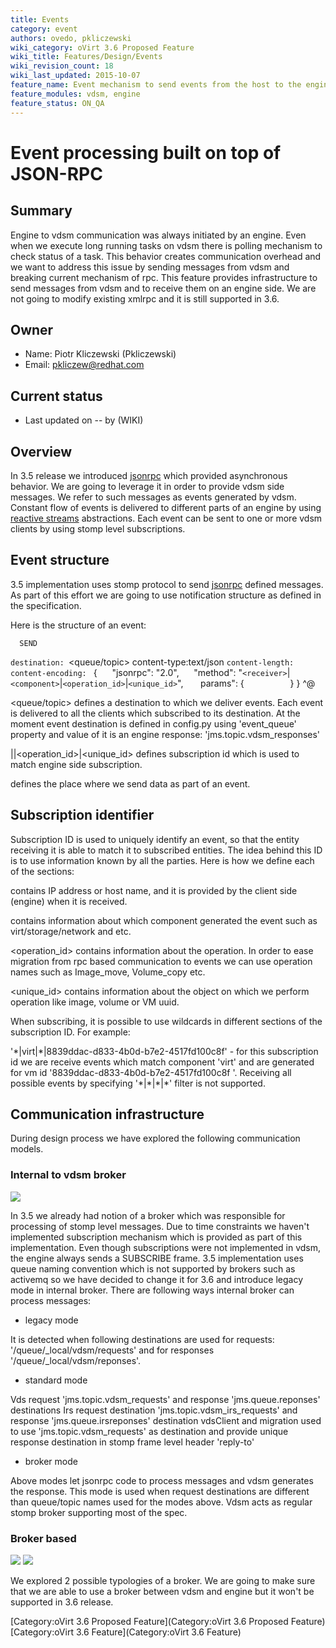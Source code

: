 ```yaml
---
title: Events
category: event
authors: ovedo, pkliczewski
wiki_category: oVirt 3.6 Proposed Feature
wiki_title: Features/Design/Events
wiki_revision_count: 18
wiki_last_updated: 2015-10-07
feature_name: Event mechanism to send events from the host to the engine
feature_modules: vdsm, engine
feature_status: ON_QA
---
```


# Event processing built on top of JSON-RPC

## Summary

Engine to vdsm communication was always initiated by an engine. Even when we execute long running tasks on vdsm there is polling mechanism to check status of a task. This behavior creates communication overhead and we want to address this issue by sending messages from vdsm and breaking current mechanism of rpc. This feature provides infrastructure to send messages from vdsm and to receive them on an engine side. We are not going to modify existing xmlrpc and it is still supported in 3.6.

## Owner

*   Name: Piotr Kliczewski (Pkliczewski)
*   Email: <pkliczew@redhat.com>

## Current status

*   Last updated on -- by (WIKI)

## Overview

In 3.5 release we introduced [jsonrpc](/develop/release-management/features/ux/design/jsonrpc3.5/) which provided asynchronous behavior. We are going to leverage it in order to provide vdsm side messages. We refer to such messages as events generated by vdsm. Constant flow of events is delivered to different parts of an engine by using [reactive streams](http://www.reactive-streams.org/) abstractions. Each event can be sent to one or more vdsm clients by using stomp level subscriptions.

## Event structure

3.5 implementation uses stomp protocol to send [jsonrpc](http://www.jsonrpc.org/specification) defined messages. As part of this effort we are going to use notification structure as defined in the specification.

Here is the structure of an event:

      SEND
`destination: `<queue/topic>
      content-type:text/json
`content-length: `<length>
`content-encoding: `<token as defined by IANA>
      {
           "jsonrpc": "2.0",
           "method": "`<receiver>`|`<component>`|`<operation_id>`|`<unique_id>`",
            params": {
`       `<contents>
          }
      }
      ^@

<queue/topic> defines a destination to which we deliver events. Each event is delivered to all the clients which subscribed to its destination. At the moment event destination is defined in config.py using 'event_queue' property and value of it is an engine response: 'jms.topic.vdsm_responses'

<receiver>|<component>|<operation_id>|<unique_id> defines subscription id which is used to match engine side subscription.

<contents> defines the place where we send data as part of an event.

## Subscription identifier

Subscription ID is used to uniquely identify an event, so that the entity receiving it is able to match it to subscribed entities. The idea behind this ID is to use information known by all the parties. Here is how we define each of the sections:

<receiver> contains IP address or host name, and it is provided by the client side (engine) when it is received.

<component> contains information about which component generated the event such as virt/storage/network and etc.

<operation_id> contains information about the operation. In order to ease migration from rpc based communication to events we can use operation names such as Image_move, Volume_copy etc.

<unique_id> contains information about the object on which we perform operation like image, volume or VM uuid.

When subscribing, it is possible to use wildcards in different sections of the subscription ID. For example:

'\*|virt|\*|8839ddac-d833-4b0d-b7e2-4517fd100c8f' - for this subscription id we are receive events which match component 'virt' and are generated for vm id '8839ddac-d833-4b0d-b7e2-4517fd100c8f '. Receiving all possible events by specifying '\*|\*|\*|\*' filter is not supported.

## Communication infrastructure

During design process we have explored the following communication models.

### Internal to vdsm broker

![](/images/wiki/Broker.png)

In 3.5 we already had notion of a broker which was responsible for processing of stomp level messages. Due to time constraints we haven't implemented subscription mechanism which is provided as part of this implementation. Even though subscriptions were not implemented in vdsm, the engine always sends a SUBSCRIBE frame. 3.5 implementation uses queue naming convention which is not supported by brokers such as activemq so we have decided to change it for 3.6 and introduce legacy mode in internal broker. There are following ways internal broker can process messages:

*   legacy mode

It is detected when following destinations are used for requests: '/queue/_local/vdsm/requests' and for responses '/queue/_local/vdsm/reponses'.

*   standard mode

Vds request 'jms.topic.vdsm_requests' and response 'jms.queue.reponses' destinations Irs request destination 'jms.topic.vdsm_irs_requests' and response 'jms.queue.irsreponses' destination vdsClient and migration used to use 'jms.topic.vdsm_requests' as destination and provide unique response destination in stomp frame level header 'reply-to'

*   broker mode

Above modes let jsonrpc code to process messages and vdsm generates the response. This mode is used when request destinations are different than queue/topic names used for the modes above. Vdsm acts as regular stomp broker supporting most of the spec.

### Broker based

![](/images/wiki/Local_broker.png) ![](/images/wiki/Central_broker.png)

We explored 2 possible typologies of a broker. We are going to make sure that we are able to use a broker between vdsm and engine but it won't be supported in 3.6 release.

[Category:oVirt 3.6 Proposed Feature](Category:oVirt 3.6 Proposed Feature) [Category:oVirt 3.6 Feature](Category:oVirt 3.6 Feature)
